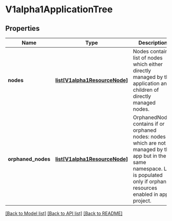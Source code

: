 # V1alpha1ApplicationTree

## Properties
Name | Type | Description | Notes
------------ | ------------- | ------------- | -------------
**nodes** | [**list[V1alpha1ResourceNode]**](V1alpha1ResourceNode.md) | Nodes contains list of nodes which either directly managed by the application and children of directly managed nodes. | [optional] 
**orphaned_nodes** | [**list[V1alpha1ResourceNode]**](V1alpha1ResourceNode.md) | OrphanedNodes contains if or orphaned nodes: nodes which are not managed by the app but in the same namespace. List is populated only if orphaned resources enabled in app project. | [optional] 

[[Back to Model list]](../README.md#documentation-for-models) [[Back to API list]](../README.md#documentation-for-api-endpoints) [[Back to README]](../README.md)


